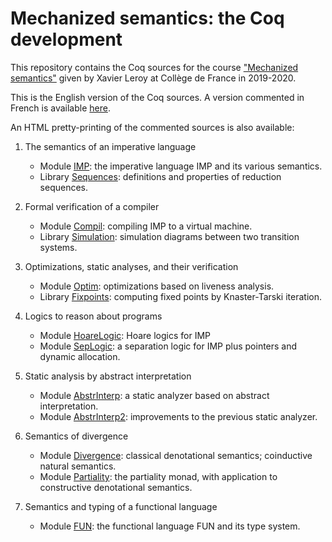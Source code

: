 # Mechanized semantics: the Coq development

This repository contains the Coq sources for the course
["Mechanized semantics"](https://www.college-de-france.fr/site/xavier-leroy/course-2019-2020.htm)
given by Xavier Leroy at Collège de France in 2019-2020.  

This is the English version of the Coq sources.  A version commented in French is available [here](https://github.com/xavierleroy/cdf-sem-meca).

An HTML pretty-printing of the commented sources is also available:

1. The semantics of an imperative language
   * Module [IMP](https://xavierleroy.org/cdf-mech-sem/CDF.IMP.html): the imperative language IMP and its various semantics.
   * Library [Sequences](https://xavierleroy.org/cdf-mech-sem/CDF.Sequences.html): definitions and properties of reduction sequences.

2. Formal verification of a compiler
   * Module [Compil](https://xavierleroy.org/cdf-mech-sem/CDF.Compil.html): compiling IMP to a virtual machine.
   * Library [Simulation](https://xavierleroy.org/cdf-mech-sem/CDF.Simulation.html): simulation diagrams between two transition systems.

3. Optimizations, static analyses, and their verification
   * Module [Optim](https://xavierleroy.org/cdf-mech-sem/CDF.Optim.html): optimizations based on liveness analysis.
   * Library [Fixpoints](https://xavierleroy.org/cdf-mech-sem/CDF.Fixpoints.html): computing fixed points by Knaster-Tarski iteration.

4. Logics to reason about programs
   * Module [HoareLogic](https://xavierleroy.org/cdf-mech-sem/CDF.HoareLogic.html): Hoare logics for IMP
   * Module [SepLogic](https://xavierleroy.org/cdf-mech-sem/CDF.SepLogic.html): a separation logic for IMP plus pointers and dynamic allocation.

5. Static analysis by abstract interpretation
   * Module [AbstrInterp](https://xavierleroy.org/cdf-mech-sem/CDF.AbstrInterp.html): a static analyzer based on abstract interpretation.
   * Module [AbstrInterp2](https://xavierleroy.org/cdf-mech-sem/CDF.AbstrInterp2.html): improvements to the previous static analyzer.

6. Semantics of divergence
   * Module [Divergence](https://xavierleroy.org/cdf-mech-sem/CDF.Divergence.html): classical denotational semantics; coinductive natural semantics.
   * Module [Partiality](https://xavierleroy.org/cdf-mech-sem/CDF.Partiality.html): the partiality monad, with application to constructive denotational semantics.

7. Semantics and typing of a functional language
   * Module [FUN](https://xavierleroy.org/cdf-mech-sem/CDF.FUN.html): the functional language FUN and its type system.

